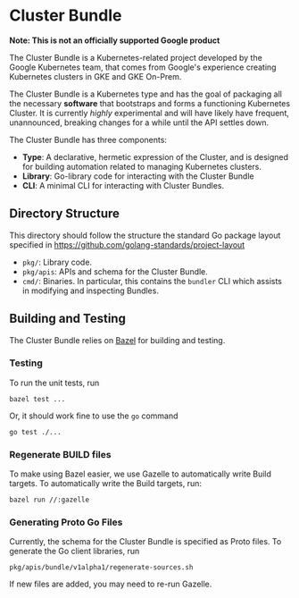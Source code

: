 # Cluster Bundle

**Note: This is not an officially supported Google product**

The Cluster Bundle is a Kubernetes-related project developed by the Google
Kubernetes team, that comes from Google's experience creating Kubernetes
clusters in GKE and GKE On-Prem.

The Cluster Bundle is a Kubernetes type and has the goal of packaging all the
necessary **software** that bootstraps and forms a functioning Kubernetes
Cluster. It is currently *highly* experimental and will have likely have
frequent, unannounced, breaking changes for a while until the API settles down.

The Cluster Bundle has three components:

*   **Type**: A declarative, hermetic expression of the Cluster, and is designed
    for building automation related to managing Kubernetes clusters.
*   **Library**: Go-library code for interacting with the Cluster Bundle
*   **CLI**: A minimal CLI for interacting with Cluster Bundles.


## Directory Structure

This directory should follow the structure the standard Go package layout
specified in https://github.com/golang-standards/project-layout

-   `pkg/`: Library code.
-   `pkg/apis`: APIs and schema for the Cluster Bundle.
-   `cmd/`: Binaries. In particular, this contains the `bundler` CLI which
    assists in modifying and inspecting Bundles.

## Building and Testing

The Cluster Bundle relies on [Bazel](https://bazel.build/) for building and
testing.


### Testing

To run the unit tests, run

```shell
bazel test ...
```

Or, it should work fine to use the `go` command

```shell
go test ./...
```

### Regenerate BUILD files

To make using Bazel easier, we use Gazelle to automatically write Build targets.
To automatically write the Build targets, run:

```shell
bazel run //:gazelle
```

### Generating Proto Go Files

Currently, the schema for the Cluster Bundle is specified as Proto files. To
generate the Go client libraries, run

```shell
pkg/apis/bundle/v1alpha1/regenerate-sources.sh
```

If new files are added, you may need to re-run Gazelle.
